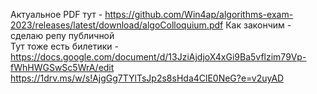 Актуальное PDF тут - https://github.com/Win4ap/algorithms-exam-2023/releases/latest/download/algoColloquium.pdf
Как закончим - сделаю репу публичной  
Тут тоже есть билетики - https://docs.google.com/document/d/13JziAjdjoX4xGi9Ba5vflzim79Vp-fWhHWGSwSc5WrA/edit  
https://1drv.ms/w/s!AjgGg7TYlTsJp2s8sHda4ClE0NeG?e=v2uyAD
